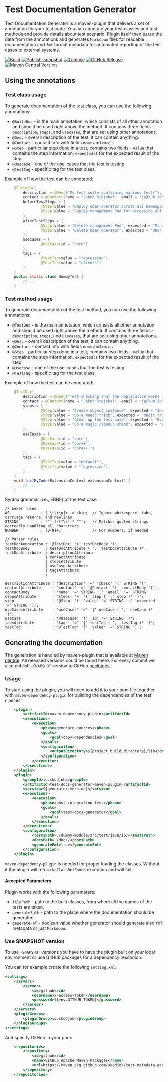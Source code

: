 # Test Documentation Generator

Test Documentation Generator is a maven-plugin that delivers a set of annotation for your test code. 
You can annotate your test classes and test methods and provide details about test scenario.
Plugin itself then parse the data from the annotations and generates `Markdown` files for readable documentation and `fmf` format metadata for automated reporting of the test cases to external systems.

[![Build](https://github.com/skodjob/test-metadata-generator/actions/workflows/build.yaml/badge.svg?branch=main)](https://github.com/skodjob/test-metadata-generator/actions/workflows/build.yaml)
[![Publish-snapshot](https://github.com/skodjob/test-metadata-generator/actions/workflows/publish-snapshot.yaml/badge.svg?branch=main)](https://github.com/skodjob/test-metadata-generator/actions/workflows/publish-snapshot.yaml)
[![License](https://img.shields.io/badge/License-Apache%202.0-blue.svg)](https://opensource.org/licenses/Apache-2.0)
[![GitHub Release](https://img.shields.io/github/v/release/skodjob/test-frame)](https://github.com/skodjob/test-metadata-generator/releases)
[![Maven Central Version](https://img.shields.io/maven-central/v/io.skodjob/test-metadata-generator)](https://central.sonatype.com/search?q=io.skodjob.test-metadata-generator)

## Using the annotations

### Test class usage

To generate documentation of the test class, you can use the following annotations:

* `@SuiteDoc` - is the main annotation, which consists of all other annotation and should be used right above the method.
  It contains three fields - `description`, `steps`, and `usecases`, that are set using other annotations.
* `@Desc` - overall description of the test, it can contain anything.
* `@Contact` - contact info with fields `name` and `email`.
* `@Step` - particular step done in a test, contains two fields - `value` that contains the step information, `expected`
  is for the expected result of the step.
* `@Usecase` - one of the use-cases that the test is testing.
* `@TestTag` - specific tag for the test class.

Example of how the test can be annotated:
```java
    @SuiteDoc(
        description = @Desc("My test suite containing various tests"),
        contact = @Contact(name = "Jakub Stejskal", email = "ja@kub.io"),
        beforeTestSteps = {
                @Step(value = "Deploy uber operator across all namespaces, with custom configuration", expected = "Uber operator is deployed"),
                @Step(value = "Deploy management Pod for accessing all other Pods", expected = "Management Pod is deployed")
        },
        afterTestSteps = {
                @Step(value = "Delete management Pod", expected = "Management Pod is deleted"),
                @Step(value = "Delete uber operator", expected = "Uber operator is deleted")
        },
        useCases = {
                @UseCase(id = "core")
        },
        tags = {
                @TestTag(value = "regression"),
                @TestTag(value = "clients")
        }
    )
    public static class DummyTest {
        // ...
    }
```

### Test method usage

To generate documentation of the test method, you can use the following annotations:

* `@TestDoc` - is the main annotation, which consists all other annotation and should be used right above the method.
  It contains three fields - `description`, `steps`, and `usecases`, that are set using other annotations.
* `@Desc` - overall description of the test, it can contain anything.
* `@Contact` - contact info with fields `name` and `email`.
* `@Step` - particular step done in a test, contains two fields - `value` that contains the step information, `expected`
  is for the expected result of the step.
* `@Usecase` - one of the use-cases that the test is testing.
* `@TestTag` - specific tag for the test class.

Example of how the test can be annotated:
```java
    @TestDoc(
        description = @Desc("Test checking that the application works as expected."),
        contact = @Contact(name = "Jakub Stejskal", email = "ja@kub.io"),
        steps = {
                @Step(value = "Create object instance", expected = "Instance of an object is created"),
                @Step(value = "Do a magic trick", expected = "Magic trick is done with success"),
                @Step(value = "Clean up the test case", expected = "Everything is cleared"),
                @Step(value = "Do a magic cleanup check", expected = "Everything magically work")
        },
        useCases = {
                @UseCase(id = "core"),
                @UseCase(id = "core+"),
                @UseCase(id = "core+++")
        },
        tags = {
                @TestTag(value = "default"),
                @TestTag(value = "regression"),
        }
    )
    void testMyCode(ExtensionContext extensionContext) {
        // ...
    }
```

Syntax grammar (i.e., EBNF) of the test case
```plain
// Lexer rules
WS              : [ \t\r\n]+ -> skip;  // Ignore whitespace, tabs, carriage returns, and newlines
STRING          : '"' (~["\\])* '"';   // Matches quoted strings correctly handling all characters
NUMBER          : [0-9]+;              // For numbers, if needed

// Parser rules
testDocAnnotation : '@TestDoc' '(' testDocBody ')';
testDocBody       : testDocAttribute ( ',' testDocAttribute )* ;
testDocAttribute  : descriptionAttribute
                  | contactAttribute
                  | stepsAttribute
                  | useCasesAttribute
                  | tagsAttribute
                  ;

descriptionAttribute : 'description' '=' '@Desc' '(' STRING ')';
contactAttribute     : 'contact' '=' '@Contact' '(' contactBody ')';
contactBody          : 'name' '=' STRING ',' 'email' '=' STRING;
stepsAttribute       : 'steps' '=' '{' step ( ',' step )* '}';
step                 : '@Step' '(' 'value' '=' STRING ',' 'expected' '=' STRING ')';
useCasesAttribute    : 'useCases' '=' '{' useCase ( ',' useCase )* '}';
useCase              : '@UseCase' '(' 'id' '=' STRING ')';
tagsAttribute        : 'tags' '=' '{' testTag ( ',' testTag )* '}';
testTag              : '@TestTag' '(' 'value' '=' STRING ')';
```

## Generating the documentation

The generation is handled by maven-plugin that is available at [Maven central](https://central.sonatype.com/artifact/io.skodjob/test-docs-generator-maven-plugin/overview).
All released versions could be found there. 
For every commit we also publish `-SNAPSHOT` version to GitHub [packages](https://github.com/skodjob/test-metadata-generator/packages/2061096).

### Usage

To start using the plugin, you will need to add it to your pom file together with `maven-dependency-plugin` for building the dependencies of the test classes:

```xml
    <plugin>
        <artifactId>maven-dependency-plugin</artifactId>
        <executions>
            <execution>
                <phase>generate-sources</phase>
                <goals>
                    <goal>copy-dependencies</goal>
                </goals>
                <configuration>
                    <outputDirectory>${project.build.directory}/lib</outputDirectory>
                </configuration>
            </execution>
        </executions>
    </plugin>
    <plugin>
        <groupId>io.skodjob</groupId>
        <artifactId>test-docs-generator-maven-plugin</artifactId>
        <version>${generator.version}</version>
        <executions>
            <execution>
                <phase>post-integration-test</phase>
                <goals>
                    <goal>test-docs-generator</goal>
                </goals>
            </execution>
        </executions>
        <configuration>
            <testsPath>./dummy-module/src/test/java/io/</testsPath>
            <docsPath>./docs/</docsPath>
            <generateFmf>true</generateFmf>
        </configuration>
    </plugin>
```

`maven-dependency-plugin` is needed for proper loading the classes. 
Without it the plugin will return `NoClassDefFound` exception and will fail.

#### Accepted Parameters

Plugin works with the following parameters:
* `filePath` - path to the built classes, from where all the names of the tests are taken.
* `generatePath` - path to the place where the documentation should be generated.
* `generateFmf` - boolean value whether generator should generate also `fmf` metadata or just `Markdown`.


### Use SNAPSHOT version

To use `-SNAPSHOT` versions you have to have the plugin built on your local environment or use GitHub packages for a dependency resolution.

You can for example create the following `setting.xml`:
```xml
<settings>
    <servers>
        <server>
            <id>github</id>
            <username>x-access-token</username>
            <password>${env.GITHUB_TOKEN}</password>
        </server>
    </servers>
    <pluginGroups>
        <pluginGroup>io.skodjob</pluginGroup>
    </pluginGroups>
</settings>
```

And specify GitHub in your pom:
```xml
    <repositories>
        <repository>
            <id>github</id>
            <name>GitHub Apache Maven Packages</name>
            <url>https://maven.pkg.github.com/skodjob/test-metadata-generator</url>
        </repository>
    </repositories>
```
